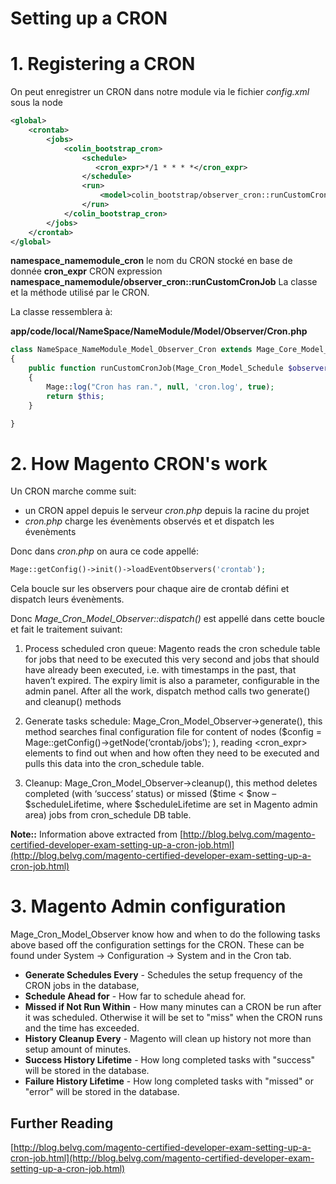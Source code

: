 # Setting up a CRON


# 1. Registering a CRON

On peut enregistrer un CRON dans notre module via le fichier *config.xml* sous la node <global>

```xml
<global>
    <crontab>
        <jobs>
            <colin_bootstrap_cron>
                <schedule>
                   <cron_expr>*/1 * * * *</cron_expr>
                </schedule>
                <run>
                    <model>colin_bootstrap/observer_cron::runCustomCronJob</model>
                </run>
            </colin_bootstrap_cron>
        </jobs>
    </crontab>
</global>
```

**namespace_namemodule_cron** le nom du CRON stocké en base de donnée
**cron_expr** CRON expression
**namespace_namemodule/observer_cron::runCustomCronJob** La classe et la méthode utilisé par le CRON.

La classe ressemblera à:

**app/code/local/NameSpace/NameModule/Model/Observer/Cron.php**

```php
class NameSpace_NameModule_Model_Observer_Cron extends Mage_Core_Model_Abstract
{
    public function runCustomCronJob(Mage_Cron_Model_Schedule $observer)
    {
        Mage::log("Cron has ran.", null, 'cron.log', true);
        return $this;
    }

}
```


# 2. How Magento CRON's work

Un CRON marche comme suit:
* un CRON appel depuis le serveur *cron.php* depuis la racine du projet
* *cron.php* charge les évenèments observés et et dispatch les évenèments

Donc dans *cron.php* on aura ce code appellé:

```php
Mage::getConfig()->init()->loadEventObservers('crontab');
```
Cela boucle sur les observers pour chaque aire de crontab défini et dispatch leurs évenèments.

Donc *Mage_Cron_Model_Observer::dispatch()* est appellé dans cette boucle et fait le traitement suivant:

1. Process scheduled cron queue: Magento reads the cron schedule table for jobs that need to be executed this very second and jobs that should have already been executed, i.e. with timestamps in the past, that haven’t expired. The expiry limit is also a parameter, configurable in the admin panel. After all the work, dispatch method calls two generate() and cleanup() methods

2. Generate tasks schedule: Mage_Cron_Model_Observer->generate(), this method searches final configuration file for content of <crontab> nodes ($config = Mage::getConfig()->getNode(‘crontab/jobs’); ), reading <schedule><cron_expr> elements to find out when and how often they need to be executed and pulls this data into the cron_schedule table.

3. Cleanup: Mage_Cron_Model_Observer->cleanup(), this method deletes completed (with ‘success’ status) or missed ($time < $now – $scheduleLifetime, where $scheduleLifetime are set in Magento admin area) jobs from cron_schedule DB table.

**Note::** Information above extracted from [http://blog.belvg.com/magento-certified-developer-exam-setting-up-a-cron-job.html](http://blog.belvg.com/magento-certified-developer-exam-setting-up-a-cron-job.html)


# 3. Magento Admin configuration

Mage_Cron_Model_Observer know how and when to do the following tasks above based off the configuration settings for the CRON. These can be found under System -> Configuration -> System and in the Cron tab.

- **Generate Schedules Every** - Schedules the setup frequency of the CRON jobs in the database,
- **Schedule Ahead for** - How far to schedule ahead for.
- **Missed if Not Run Within** - How many minutes can a CRON be run after it was scheduled. Otherwise it will be set to "miss" when the CRON runs and the time has exceeded.
- **History Cleanup Every** - Magento will clean up history not more than setup amount of minutes.
- **Success History Lifetime** - How long completed tasks with "success" will be stored in the database.
- **Failure History Lifetime** - How long completed tasks with "missed" or "error" will be stored in the database.



## Further Reading
[http://blog.belvg.com/magento-certified-developer-exam-setting-up-a-cron-job.html](http://blog.belvg.com/magento-certified-developer-exam-setting-up-a-cron-job.html)
